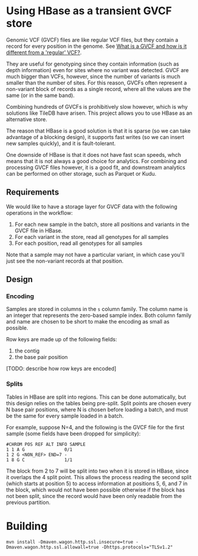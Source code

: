 # Using HBase as a transient GVCF store

Genomic VCF (GVCF) files are like regular VCF files, but they contain a record for every
position in the genome. See [What is a GVCF and how is it different from a 'regular' VCF?](https://software.broadinstitute.org/gatk/guide/article?id=4017).

They are useful for genotyping since they contain information (such as depth information)
even for sites where no variant was detected. GVCF are much bigger than VCFs, however, 
since the number of variants is much smaller than the number of sites. For this reason,
GVCFs often represent a non-variant block of records as a single record, where all the
values are the same (or in the same band).

Combining hundreds of GVCFs is prohibitively slow however, which is why solutions like 
TileDB have arisen. This project allows you to use HBase as an alternative store.

The reason that HBase is a good solution is that it is sparse (so we can take advantage
of a blocking design), it supports fast writes (so we can insert new samples quickly), 
and it is fault-tolerant.

One downside of HBase is that it does not have fast scan speeds, whch means that it is 
not always a good choice for analytics. For combining and processing GVCF files 
however, it is a good fit, and downstream analytics can be performed on other 
storage, such as Parquet or Kudu.

## Requirements

We would like to have a storage layer for GVCF data with the following operations in 
the workflow:

1. For each new sample in the batch, store all positions and variants in the GVCF file 
in HBase.
2. For each variant in the store, read all genotypes for all samples
3. For each position, read all genotypes for all samples

Note that a sample may not have a particular variant, in which case you'll just see the
non-variant records at that position.

## Design

### Encoding

Samples are stored in columns in the `s` column family. The column name is an integer 
that represents the zero-based sample index. Both column family and name are chosen to 
be short to make the encoding as small as possible.

Row keys are made up of the following fields:

1. the contig
2. the base pair position

[TODO: describe how row keys are encoded]

### Splits

Tables in HBase are split into regions. This can be done automatically, but this design
relies on the tables being pre-split. Split points are chosen every N base pair 
positions, where N is chosen before loading a batch, and must be the same for every 
sample loaded in a batch.

For example, suppose N=4, and the following is the GVCF file for the first sample (some
fields have been dropped for simplicity):

```
#CHROM POS REF ALT INFO SAMPLE
1 1 A G               0/1
1 2 G <NON_REF> END=7 -  
1 8 G C               1/1
```

The block from 2 to 7 will be split into two when it is stored in HBase, since it 
overlaps the 4 split point. This allows the process reading the second split (which 
starts at position 5) to access information at positions 5, 6, and 7 in the block, 
which would not have been possible otherwise if the block has not been split, since the
record would have been only readable from the previous partition.

# Building

```
mvn install -Dmaven.wagon.http.ssl.insecure=true -Dmaven.wagon.http.ssl.allowall=true -Dhttps.protocols="TLSv1.2"
```